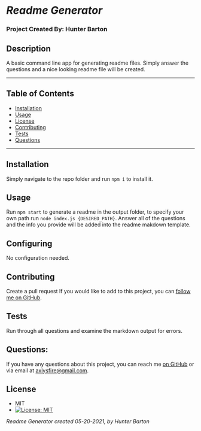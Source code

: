  
#  ***Readme Generator***
### Project Created By: Hunter Barton

## **Description**
 A basic command line app for generating readme files. Simply answer the questions and a nice looking readme file will be created.  
  
***
## **Table of Contents**
* [Installation](#installation)
* [Usage](#usage)
* [License](#license) 
* [Contributing](#contributing)
* [Tests](#tests)
* [Questions](#questions)
***  
  
## Installation 
Simply navigate to the repo folder and run `npm i` to install it.
  
## Usage
Run `npm start` to generate a readme in the output folder, to specify your own path run `node index.js {DESIRED_PATH}`. Answer all of the questions and the info you provide will be added into the readme makdown template.
  
## Configuring
No configuration needed.
  
## Contributing
Create a pull request
If you would like to add to this project, you can [follow me on GitHub](https://github.com/mythosmystery).  
  
## Tests
Run through all questions and examine the markdown output for errors.
  
## Questions:
If you have any questions about this project, you can reach me [on GitHub](https://github.com/mythosmystery)
or via email at axiysfire@gmail.com.
  
## License
* MIT
* [![License: MIT](https://img.shields.io/badge/License-MIT-yellow.svg)](https://opensource.org/licenses/MIT)  
  
*Readme Generator created 05-20-2021, by Hunter Barton*